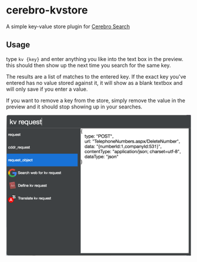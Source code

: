 # cerebro-kvstore
A simple key-value store plugin for [Cerebro Search](https://github.com/KELiON/cerebro)

## Usage
type `kv {key}` and enter anything you like into the text box in the preview. this should then show up the next time you search for the same key.

The results are a list of matches to the entered key. If the exact key you've entered has no value stored against it, it will show as a blank textbox and will only save if you enter a value.

If you want to remove a key from the store, simply remove the value in the preview and it should stop showing up in your searches.

![screenshot](/screen.png)
